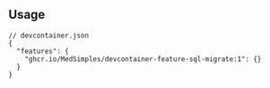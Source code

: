 ## Usage

```jsonc
// devcontainer.json
{
  "features": {
    "ghcr.io/MedSimples/devcontainer-feature-sql-migrate:1": {}
  }
}
```
